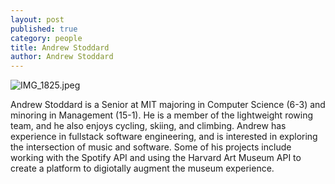 ```yaml
---
layout: post
published: true
category: people
title: Andrew Stoddard
author: Andrew Stoddard
---
```

![IMG_1825.jpeg]({{site.baseurl}}/assets/IMG_1825.jpeg)

Andrew Stoddard is a Senior at MIT majoring in Computer Science (6-3) and minoring in Management (15-1). He is a member of the lightweight rowing team, and he also enjoys cycling, skiing, and climbing. Andrew has experience in fullstack software engineering, and is interested in exploring the intersection of music and software. Some of his projects include working with the Spotify API and using the Harvard Art Museum API to create a platform to digiotally augment the museum experience.
